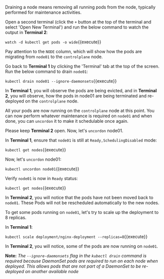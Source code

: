 Draining a node means removing all running pods from the node, typically performed for maintenance activities.

Open a second terminal (click the `+` button at the top of the terminal and select 'Open New Terminal') and run the below command to watch the output in **Terminal 2**:

`watch -d kubectl get pods -o wide`{{execute}}

Pay attention to the `NODE` column, which will show how the pods are migrating from `node01` to the `controlplane` node.

Go back to **Terminal 1** by clicking the 'Terminal' tab at the top of the screen. Run the below command to drain `node01`:

`kubectl drain node01 --ignore-daemonsets`{{execute}}

In **Terminal 1**, you will observe the pods are being evicted, and in **Terminal 2**, you will observe, how the pods in node01 are being terminated and re-deployed on the `controlplane` node.

All your pods are now running on the `controlplane` node at this point. You can now perform whatever maintenance is required on `node01` and when done, you can `uncordon` it to make it schedulable once again.

Please keep **Terminal 2** open. Now, let's `uncordon` node01.

In **Terminal 1**, ensure that `node01` is still at `Ready,SchedulingDisabled` mode:

`kubectl get nodes`{{execute}}

Now, let's `uncordon` node01:

`kubectl uncordon node01`{{execute}}

Verify `node01` is now in `Ready` status:

`kubectl get nodes`{{execute}}

In **Terminal 2**, you will  notice that the pods have not been moved back to `node01`. These Pods will not be rescheduled automatically to the new nodes.

To get some pods running on `node01`, let's try to scale up the deployment to 8 replicas.

In **Terminal 1**:

`kubectl scale deployment/nginx-deployment --replicas=8`{{execute}}

In **Terminal 2**, you will notice, some of the pods are now running on `node01`.

**Note:** *The `--ignore-daemonsets` flag in the `kubectl drain` command is required because DaemonSet pods are required to run on each node when deployed.  This allows pods that are not part of a DaemonSet to be re-deployed on another available node*
